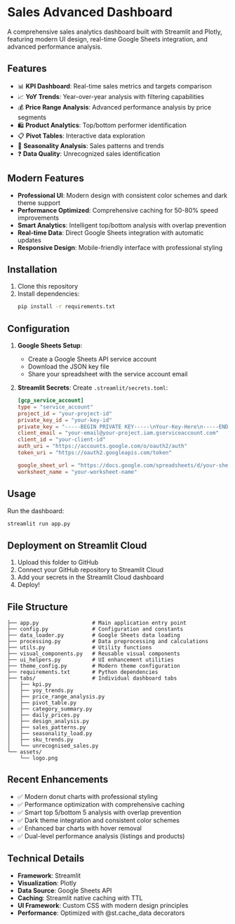 # Sales Advanced Dashboard

A comprehensive sales analytics dashboard built with Streamlit and Plotly, featuring modern UI design, real-time Google Sheets integration, and advanced performance analysis.

## Features

- 📊 **KPI Dashboard**: Real-time sales metrics and targets comparison
- 📈 **YoY Trends**: Year-over-year analysis with filtering capabilities
- 💰 **Price Range Analysis**: Advanced performance analysis by price segments
- 🛍️ **Product Analytics**: Top/bottom performer identification
- 📋 **Pivot Tables**: Interactive data exploration
- 🌊 **Seasonality Analysis**: Sales patterns and trends
- ❓ **Data Quality**: Unrecognized sales identification

## Modern Features

- **Professional UI**: Modern design with consistent color schemes and dark theme support
- **Performance Optimized**: Comprehensive caching for 50-80% speed improvements
- **Smart Analytics**: Intelligent top/bottom analysis with overlap prevention
- **Real-time Data**: Direct Google Sheets integration with automatic updates
- **Responsive Design**: Mobile-friendly interface with professional styling

## Installation

1. Clone this repository
2. Install dependencies:
   ```bash
   pip install -r requirements.txt
   ```

## Configuration

1. **Google Sheets Setup**:
   - Create a Google Sheets API service account
   - Download the JSON key file
   - Share your spreadsheet with the service account email

2. **Streamlit Secrets**:
   Create `.streamlit/secrets.toml`:
   ```toml
   [gcp_service_account]
   type = "service_account"
   project_id = "your-project-id"
   private_key_id = "your-key-id"
   private_key = "-----BEGIN PRIVATE KEY-----\nYour-Key-Here\n-----END PRIVATE KEY-----\n"
   client_email = "your-email@your-project.iam.gserviceaccount.com"
   client_id = "your-client-id"
   auth_uri = "https://accounts.google.com/o/oauth2/auth"
   token_uri = "https://oauth2.googleapis.com/token"
   
   google_sheet_url = "https://docs.google.com/spreadsheets/d/your-sheet-id/edit"
   worksheet_name = "your-worksheet-name"
   ```

## Usage

Run the dashboard:
```bash
streamlit run app.py
```

## Deployment on Streamlit Cloud

1. Upload this folder to GitHub
2. Connect your GitHub repository to Streamlit Cloud
3. Add your secrets in the Streamlit Cloud dashboard
4. Deploy!

## File Structure

```
├── app.py                 # Main application entry point
├── config.py              # Configuration and constants
├── data_loader.py         # Google Sheets data loading
├── processing.py          # Data preprocessing and calculations
├── utils.py               # Utility functions
├── visual_components.py   # Reusable visual components
├── ui_helpers.py          # UI enhancement utilities
├── theme_config.py        # Modern theme configuration
├── requirements.txt       # Python dependencies
├── tabs/                  # Individual dashboard tabs
│   ├── kpi.py
│   ├── yoy_trends.py
│   ├── price_range_analysis.py
│   ├── pivot_table.py
│   ├── category_summary.py
│   ├── daily_prices.py
│   ├── design_analysis.py
│   ├── sales_patterns.py
│   ├── seasonality_load.py
│   ├── sku_trends.py
│   └── unrecognised_sales.py
└── assets/
    └── logo.png
```

## Recent Enhancements

- ✅ Modern donut charts with professional styling
- ✅ Performance optimization with comprehensive caching
- ✅ Smart top 5/bottom 5 analysis with overlap prevention
- ✅ Dark theme integration and consistent color schemes
- ✅ Enhanced bar charts with hover removal
- ✅ Dual-level performance analysis (listings and products)

## Technical Details

- **Framework**: Streamlit 
- **Visualization**: Plotly
- **Data Source**: Google Sheets API
- **Caching**: Streamlit native caching with TTL
- **UI Framework**: Custom CSS with modern design principles
- **Performance**: Optimized with @st.cache_data decorators
